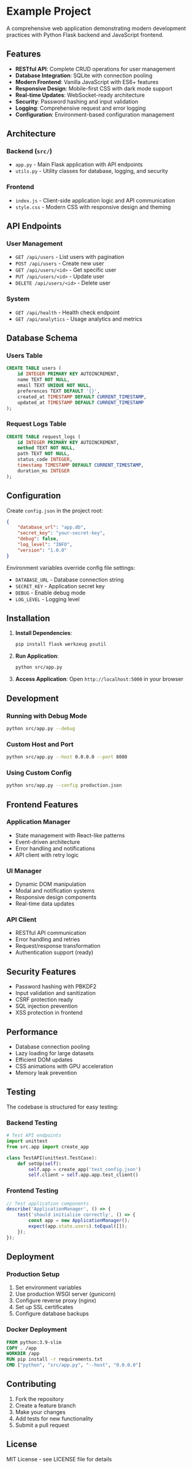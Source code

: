 # Example Project

A comprehensive web application demonstrating modern development practices with Python Flask backend and JavaScript frontend.

## Features

- **RESTful API**: Complete CRUD operations for user management
- **Database Integration**: SQLite with connection pooling
- **Modern Frontend**: Vanilla JavaScript with ES6+ features
- **Responsive Design**: Mobile-first CSS with dark mode support
- **Real-time Updates**: WebSocket-ready architecture
- **Security**: Password hashing and input validation
- **Logging**: Comprehensive request and error logging
- **Configuration**: Environment-based configuration management

## Architecture

### Backend (`src/`)
- `app.py` - Main Flask application with API endpoints
- `utils.py` - Utility classes for database, logging, and security

### Frontend
- `index.js` - Client-side application logic and API communication
- `style.css` - Modern CSS with responsive design and theming

## API Endpoints

### User Management
- `GET /api/users` - List users with pagination
- `POST /api/users` - Create new user
- `GET /api/users/<id>` - Get specific user
- `PUT /api/users/<id>` - Update user
- `DELETE /api/users/<id>` - Delete user

### System
- `GET /api/health` - Health check endpoint
- `GET /api/analytics` - Usage analytics and metrics

## Database Schema

### Users Table
```sql
CREATE TABLE users (
    id INTEGER PRIMARY KEY AUTOINCREMENT,
    name TEXT NOT NULL,
    email TEXT UNIQUE NOT NULL,
    preferences TEXT DEFAULT '{}',
    created_at TIMESTAMP DEFAULT CURRENT_TIMESTAMP,
    updated_at TIMESTAMP DEFAULT CURRENT_TIMESTAMP
);
```

### Request Logs Table
```sql
CREATE TABLE request_logs (
    id INTEGER PRIMARY KEY AUTOINCREMENT,
    method TEXT NOT NULL,
    path TEXT NOT NULL,
    status_code INTEGER,
    timestamp TIMESTAMP DEFAULT CURRENT_TIMESTAMP,
    duration_ms INTEGER
);
```

## Configuration

Create `config.json` in the project root:

```json
{
    "database_url": "app.db",
    "secret_key": "your-secret-key",
    "debug": false,
    "log_level": "INFO",
    "version": "1.0.0"
}
```

Environment variables override config file settings:
- `DATABASE_URL` - Database connection string
- `SECRET_KEY` - Application secret key
- `DEBUG` - Enable debug mode
- `LOG_LEVEL` - Logging level

## Installation

1. **Install Dependencies**:
   ```bash
   pip install flask werkzeug psutil
   ```

2. **Run Application**:
   ```bash
   python src/app.py
   ```

3. **Access Application**:
   Open `http://localhost:5000` in your browser

## Development

### Running with Debug Mode
```bash
python src/app.py --debug
```

### Custom Host and Port
```bash
python src/app.py --host 0.0.0.0 --port 8080
```

### Using Custom Config
```bash
python src/app.py --config production.json
```

## Frontend Features

### Application Manager
- State management with React-like patterns
- Event-driven architecture
- Error handling and notifications
- API client with retry logic

### UI Manager
- Dynamic DOM manipulation
- Modal and notification systems
- Responsive design components
- Real-time data updates

### API Client
- RESTful API communication
- Error handling and retries
- Request/response transformation
- Authentication support (ready)

## Security Features

- Password hashing with PBKDF2
- Input validation and sanitization
- CSRF protection ready
- SQL injection prevention
- XSS protection in frontend

## Performance

- Database connection pooling
- Lazy loading for large datasets
- Efficient DOM updates
- CSS animations with GPU acceleration
- Memory leak prevention

## Testing

The codebase is structured for easy testing:

### Backend Testing
```python
# Test API endpoints
import unittest
from src.app import create_app

class TestAPI(unittest.TestCase):
    def setUp(self):
        self.app = create_app('test_config.json')
        self.client = self.app.app.test_client()
```

### Frontend Testing
```javascript
// Test application components
describe('ApplicationManager', () => {
    test('should initialize correctly', () => {
        const app = new ApplicationManager();
        expect(app.state.users).toEqual([]);
    });
});
```

## Deployment

### Production Setup
1. Set environment variables
2. Use production WSGI server (gunicorn)
3. Configure reverse proxy (nginx)
4. Set up SSL certificates
5. Configure database backups

### Docker Deployment
```dockerfile
FROM python:3.9-slim
COPY . /app
WORKDIR /app
RUN pip install -r requirements.txt
CMD ["python", "src/app.py", "--host", "0.0.0.0"]
```

## Contributing

1. Fork the repository
2. Create a feature branch
3. Make your changes
4. Add tests for new functionality
5. Submit a pull request

## License

MIT License - see LICENSE file for details